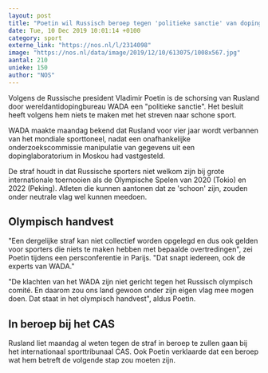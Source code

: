 ```yaml
---
layout: post
title: "Poetin wil Russisch beroep tegen 'politieke sanctie' van dopingbureau WADA"
date: Tue, 10 Dec 2019 10:01:14 +0100
category: sport
externe_link: "https://nos.nl/l/2314098"
image: "https://nos.nl/data/image/2019/12/10/613075/1008x567.jpg"
aantal: 210
unieke: 150
author: "NOS"
---
```


<p>Volgens de Russische president Vladimir Poetin is de schorsing van Rusland door wereldantidopingbureau WADA een "politieke sanctie". Het besluit heeft volgens hem niets te maken met het streven naar schone sport.</p>
<p>WADA maakte maandag bekend dat Rusland voor vier jaar wordt verbannen van het mondiale sporttoneel, nadat een onafhankelijke onderzoekscommissie manipulatie van gegevens uit een dopinglaboratorium in Moskou had vastgesteld.</p>
<p>De straf houdt in dat Russische sporters niet welkom zijn bij grote internationale toernooien als de Olympische Spelen van 2020 (Tokio) en 2022 (Peking). Atleten die kunnen aantonen dat ze 'schoon' zijn, zouden onder neutrale vlag wel kunnen meedoen.</p>
<h2>Olympisch handvest</h2>
<p>"Een dergelijke straf kan niet collectief worden opgelegd en dus ook gelden voor sporters die niets te maken hebben met bepaalde overtredingen", zei Poetin tijdens een persconferentie in Parijs. "Dat snapt iedereen, ook de experts van WADA."</p>
<p>"De klachten van het WADA zijn niet gericht tegen het Russisch olympisch comité. En daarom zou ons land gewoon onder zijn eigen vlag mee mogen doen. Dat staat in het olympisch handvest", aldus Poetin.</p>
<h2>In beroep bij het CAS</h2>
<p>Rusland liet maandag al weten tegen de straf in beroep te zullen gaan bij het internationaal sporttribunaal CAS. Ook Poetin verklaarde dat een beroep wat hem betreft de volgende stap zou moeten zijn.</p>
